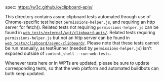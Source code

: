 spec: https://w3c.github.io/clipboard-apis/

This directory contains async clipboard tests automated through use of
Chrome-specific test helper `permissions-helper.js`, and requiring an http
server for fetch(). Related tests not requiring `permissions-helper.js` can be
found in
[`web_tests/external/wpt/clipboard-apis/`](https://cs.chromium.org/chromium/src/third_party/blink/web_tests/external/wpt/clipboard-apis/).
Related tests requiring `permissions-helper.js` but not an http server can be
found in
[`web_tests/clipboard/async-clipboard/`](https://cs.chromium.org/chromium/src/third_party/blink/web_tests/clipboard/async-clipboard/).
Please note that these tests cannot be run manually, as testRunner (needed by
`permissions-helper.js`) isn't exposed outside of `content_shell
--run-web-tests`.


Whenever tests here or in WPTs are updated, please be sure to update
corresponding tests, so that the web platform and automated buildbots can both
keep updated.
